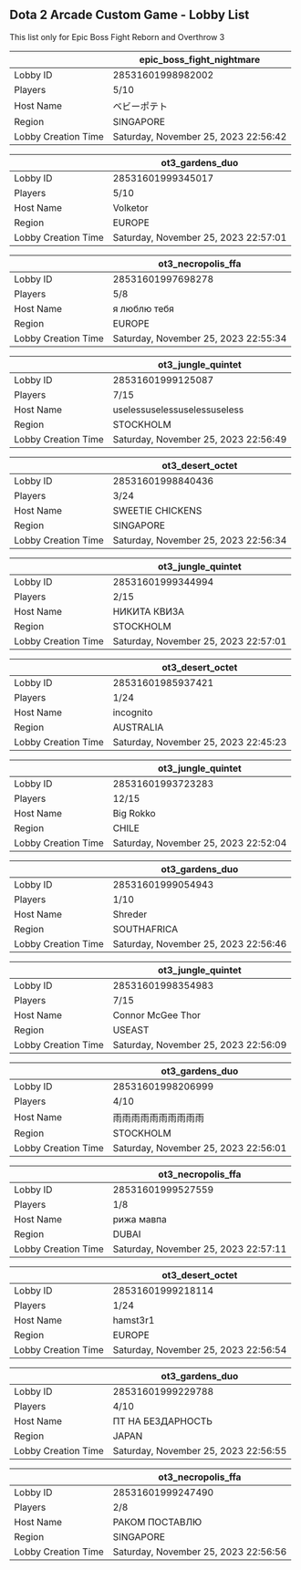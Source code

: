 ## Dota 2 Arcade Custom Game - Lobby List

This list only for Epic Boss Fight Reborn and Overthrow 3

|  | epic_boss_fight_nightmare |
| ------ | ------ |
| Lobby ID | 28531601998982002 |
| Players | 5/10 |
| Host Name | ベビーポテト |
| Region | SINGAPORE |
| Lobby Creation Time | Saturday, November 25, 2023 22:56:42 |


|  | ot3_gardens_duo |
| ------ | ------ |
| Lobby ID | 28531601999345017 |
| Players | 5/10 |
| Host Name | Volketor |
| Region | EUROPE |
| Lobby Creation Time | Saturday, November 25, 2023 22:57:01 |


|  | ot3_necropolis_ffa |
| ------ | ------ |
| Lobby ID | 28531601997698278 |
| Players | 5/8 |
| Host Name | я люблю тебя |
| Region | EUROPE |
| Lobby Creation Time | Saturday, November 25, 2023 22:55:34 |


|  | ot3_jungle_quintet |
| ------ | ------ |
| Lobby ID | 28531601999125087 |
| Players | 7/15 |
| Host Name | uselessuselessuselessuseless |
| Region | STOCKHOLM |
| Lobby Creation Time | Saturday, November 25, 2023 22:56:49 |


|  | ot3_desert_octet |
| ------ | ------ |
| Lobby ID | 28531601998840436 |
| Players | 3/24 |
| Host Name | SWEETIE  CHICKENS |
| Region | SINGAPORE |
| Lobby Creation Time | Saturday, November 25, 2023 22:56:34 |


|  | ot3_jungle_quintet |
| ------ | ------ |
| Lobby ID | 28531601999344994 |
| Players | 2/15 |
| Host Name | НИКИТА КВИЗА |
| Region | STOCKHOLM |
| Lobby Creation Time | Saturday, November 25, 2023 22:57:01 |


|  | ot3_desert_octet |
| ------ | ------ |
| Lobby ID | 28531601985937421 |
| Players | 1/24 |
| Host Name | incognito |
| Region | AUSTRALIA |
| Lobby Creation Time | Saturday, November 25, 2023 22:45:23 |


|  | ot3_jungle_quintet |
| ------ | ------ |
| Lobby ID | 28531601993723283 |
| Players | 12/15 |
| Host Name | Big Rokko |
| Region | CHILE |
| Lobby Creation Time | Saturday, November 25, 2023 22:52:04 |


|  | ot3_gardens_duo |
| ------ | ------ |
| Lobby ID | 28531601999054943 |
| Players | 1/10 |
| Host Name | Shreder |
| Region | SOUTHAFRICA |
| Lobby Creation Time | Saturday, November 25, 2023 22:56:46 |


|  | ot3_jungle_quintet |
| ------ | ------ |
| Lobby ID | 28531601998354983 |
| Players | 7/15 |
| Host Name | Connor McGee Thor |
| Region | USEAST |
| Lobby Creation Time | Saturday, November 25, 2023 22:56:09 |


|  | ot3_gardens_duo |
| ------ | ------ |
| Lobby ID | 28531601998206999 |
| Players | 4/10 |
| Host Name | 雨雨雨雨雨雨雨雨雨雨 |
| Region | STOCKHOLM |
| Lobby Creation Time | Saturday, November 25, 2023 22:56:01 |


|  | ot3_necropolis_ffa |
| ------ | ------ |
| Lobby ID | 28531601999527559 |
| Players | 1/8 |
| Host Name | рижа мавпа |
| Region | DUBAI |
| Lobby Creation Time | Saturday, November 25, 2023 22:57:11 |


|  | ot3_desert_octet |
| ------ | ------ |
| Lobby ID | 28531601999218114 |
| Players | 1/24 |
| Host Name | hamst3r1 |
| Region | EUROPE |
| Lobby Creation Time | Saturday, November 25, 2023 22:56:54 |


|  | ot3_gardens_duo |
| ------ | ------ |
| Lobby ID | 28531601999229788 |
| Players | 4/10 |
| Host Name | ПТ НА БЕЗДАРНОСТЬ |
| Region | JAPAN |
| Lobby Creation Time | Saturday, November 25, 2023 22:56:55 |


|  | ot3_necropolis_ffa |
| ------ | ------ |
| Lobby ID | 28531601999247490 |
| Players | 2/8 |
| Host Name | РАКОМ ПОСТАВЛЮ |
| Region | SINGAPORE |
| Lobby Creation Time | Saturday, November 25, 2023 22:56:56 |


